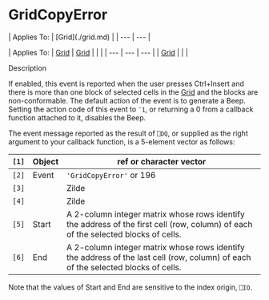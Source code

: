 




<h1 class="heading"><span class="name">GridCopyError</span></h1>
| Applies To: | [Grid](./grid.md) |
| --- | ---  |

| Applies To: | [Grid](./grid.md) | [Grid](./grid.md) |  |  |
| --- | --- | ---  |
| [Grid](./grid.md) |  |  |


Description


If enabled, this event is reported when the user presses Ctrl+Insert and there is more than one block of selected cells in the [Grid](./grid.md) and the blocks are non-conformable. The default action of the event is to generate a Beep. Setting the action code of this event to `¯1`, or returning a 0 from a callback function attached to it, disables the Beep.


The event message reported as the result of `⎕DQ`, or supplied as the right argument to your callback function, is a 5-element vector as follows:

| `[1]` | Object | ref or character vector |
| --- | --- | ---  |
| `[2]` | Event | `'GridCopyError'` or 196 |
| `[3]` |  | Zilde |
| `[4]` |  | Zilde |
| `[5]` | Start | A 2-column integer matrix whose rows identify the address of the first cell (row, column) of each of the selected blocks of cells. |
| `[6]` | End | A 2-column integer matrix whose rows identify the address of the last cell (row, column) of each of the selected blocks of cells. |


Note that the values of Start and End are sensitive to the index origin, `⎕IO`.



